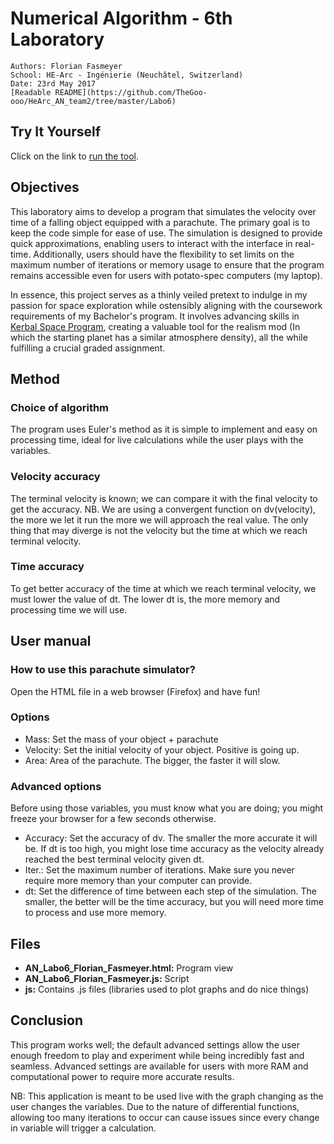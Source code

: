 ﻿Numerical Algorithm - 6th Laboratory
====================================

    Authors: Florian Fasmeyer
    School: HE-Arc - Ingénierie (Neuchâtel, Switzerland)
    Date: 23rd May 2017
    [Readable README](https://github.com/TheGoo-ooo/HeArc_AN_team2/tree/master/Labo6)

Try It Yourself
---------------

Click on the link to [run the tool](https://htmlpreview.github.io/?https://github.com/FlorianFasmeyer/HeArc_AN_team2/blob/master/Labo6/AN_Labo6_Florian_Fasmeyer.html).


Objectives
----------

This laboratory aims to develop a program that simulates the velocity over time of a falling object equipped with a parachute. The primary goal is to keep the code simple for ease of use. The simulation is designed to provide quick approximations, enabling users to interact with the interface in real-time. Additionally, users should have the flexibility to set limits on the maximum number of iterations or memory usage to ensure that the program remains accessible even for users with potato-spec computers (my laptop).

In essence, this project serves as a thinly veiled pretext to indulge in my passion for space exploration while ostensibly aligning with the coursework requirements of my Bachelor's program. It involves advancing skills in [Kerbal Space Program](https://www.kerbalspaceprogram.com/), creating a valuable tool for the realism mod (In which the starting planet has a similar atmosphere density), all the while fulfilling a crucial graded assignment.



Method
------

### Choice of algorithm

The program uses Euler's method as it is simple to implement and easy on processing time, ideal for live calculations while the user plays with the variables.

### Velocity accuracy

The terminal velocity is known; we can compare it with the final velocity to get the accuracy. NB. We are using a convergent function on dv(velocity), the more we let it run the more we will approach the real value. The only thing that may diverge is not the velocity but the time at which we reach terminal velocity.

### Time accuracy

To get better accuracy of the time at which we reach terminal velocity, we must lower the value of dt. The lower dt is, the more memory and processing time we will use.

User manual
-------------

### How to use this parachute simulator?

Open the HTML file in a web browser (Firefox) and have fun!

### Options

* Mass: Set the mass of your object + parachute
* Velocity: Set the initial velocity of your object. Positive is going up.
* Area: Area of the parachute. The bigger, the faster it will slow.

### Advanced options

Before using those variables, you must know what you are doing; you might freeze your browser for a few seconds otherwise.

* Accuracy: Set the accuracy of dv. The smaller the more accurate it will be. If dt is too high, you might lose time accuracy as the velocity already reached the best terminal velocity given dt.
* Iter.: Set the maximum number of iterations. Make sure you never require more memory than your computer can provide. 
* dt: Set the difference of time between each step of the simulation. The smaller, the better will be the time accuracy, but you will need more time to process and use more memory.

Files
-----

* **AN_Labo6_Florian_Fasmeyer.html:** Program view
* **AN_Labo6_Florian_Fasmeyer.js:** Script
* **js:** Contains .js files (libraries used to plot graphs and do nice things)

Conclusion
----------

This program works well; the default advanced settings allow the user enough freedom to play and experiment while being incredibly fast and seamless. Advanced settings are available for users with more RAM and computational power to require more accurate results.

NB: This application is meant to be used live with the graph changing as the user changes the variables. Due to the nature of differential functions, allowing too many iterations to occur can cause issues since every change in variable will trigger a calculation.
